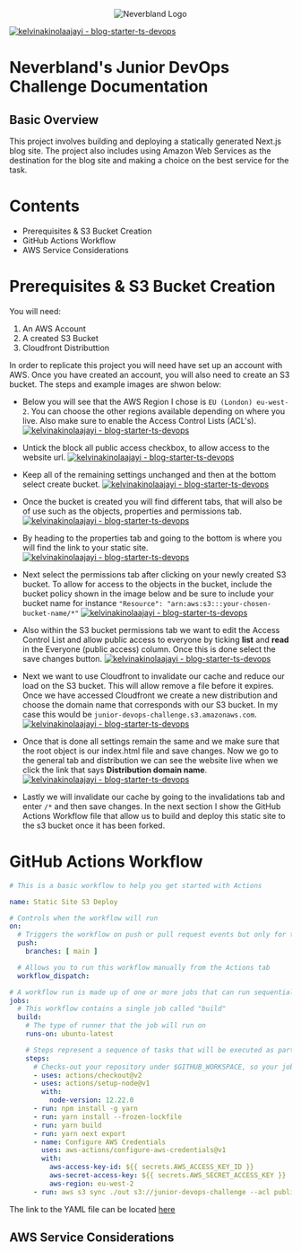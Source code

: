 <p align="center">
  <img src="https://i.ibb.co/W0N0vr0/white-nextjs-1.png" alt="Neverbland Logo"/>
</p>
<a href="#" title="Go to GitHub repo"><img src="https://img.shields.io/static/v1?label=kelvinakinolaajayi&message=blog-starter-ts-devops&color=red&logo=github" alt="kelvinakinolaajayi - blog-starter-ts-devops"></a>

 # Neverbland's Junior DevOps Challenge Documentation

## Basic Overview
This project involves building and deploying a statically generated Next.js blog site. The project also includes using Amazon Web Services as the destination for the blog site and making a choice on the best service for the task.

# Contents
- Prerequisites & S3 Bucket Creation
- GitHub Actions Workflow
- AWS Service Considerations

# Prerequisites & S3 Bucket Creation
You will need: 
1. An AWS Account
2. A created S3 Bucket
3. Cloudfront Distributtion

In order to replicate this project you will need have set up an account with AWS. Once you have created an account, you will also need to create an S3 bucket. The steps and example images are shwon below:

- Below you will see that the AWS Region I chose is `EU (London) eu-west-2`. You can choose the other regions available depending on where you live. Also make sure to enable the Access Control Lists (ACL's).
<a href="#" title="Go to GitHub repo"><img src="https://gcdn.pbrd.co/images/VYb7DXhTTyP3.png?o=1" alt="kelvinakinolaajayi - blog-starter-ts-devops"></a>

- Untick the block all public access checkbox, to allow access to the website url.
<a href="#" title="Go to GitHub repo"><img src="https://gcdn.pbrd.co/images/dUC9oOFkFzLC.png?o=1" alt="kelvinakinolaajayi - blog-starter-ts-devops"></a>

- Keep all of the remaining settings unchanged and then at the bottom select create bucket.
<a href="#" title="Go to GitHub repo"><img src="https://gcdn.pbrd.co/images/BnqmC5ofAcUl.png?o=1" alt="kelvinakinolaajayi - blog-starter-ts-devops"></a>

- Once the bucket is created you will find different tabs, that will also be of use such as the objects, properties and permissions tab.
<a href="#" title="Go to GitHub repo"><img src="https://gcdn.pbrd.co/images/FsuysTiTrs1J.png?o=1" alt="kelvinakinolaajayi - blog-starter-ts-devops"></a>

- By heading to the properties tab and going to the bottom is where you will find the link to your static site.
<a href="#" title="Go to GitHub repo"><img src="https://gcdn.pbrd.co/images/5EDIjsMpb3PB.png?o=1" alt="kelvinakinolaajayi - blog-starter-ts-devops"></a>

- Next select the permissions tab after clicking on your newly created S3 bucket. To allow for access to the objects in the bucket, include the bucket policy shown in the image below and be sure to include your bucket name for instance `"Resource": "arn:aws:s3:::your-chosen-bucket-name/*"`
<a href="#" title="Go to GitHub repo"><img src="https://gcdn.pbrd.co/images/du7rfRUlXTXK.png?o=1" alt="kelvinakinolaajayi - blog-starter-ts-devops"></a>

- Also within the S3 bucket permissions tab we want to edit the Access Control List and allow public access to everyone by ticking <strong>list</strong> and <strong>read</strong> in the Everyone (public access) column. Once this is done select the save changes button.
<a href="#" title="Go to GitHub repo"><img src="https://gcdn.pbrd.co/images/sRrtmQkccWGT.png?o=1" alt="kelvinakinolaajayi - blog-starter-ts-devops"></a>

- Next we want to use Cloudfront to invalidate our cache and reduce our load on the S3 bucket. This will allow remove a file before it expires. Once we have accessed Cloudfront we create a new distribution and choose the domain name that corresponds with our S3 bucket. In my case this would be `junior-devops-challenge.s3.amazonaws.com`.
<a href="#" title="Go to GitHub repo"><img src="https://gcdn.pbrd.co/images/uG2XWHPamwps.png?o=1" alt="kelvinakinolaajayi - blog-starter-ts-devops"></a>

- Once that is done all settings remain the same and we make sure that the root object is our index.html file and save changes. Now we go to the general tab and distribution we can see the website live when we click the link that says <strong>Distribution domain name</strong>.
<a href="#" title="Go to GitHub repo"><img src="https://gcdn.pbrd.co/images/tjDriBcaKuoZ.png?o=1" alt="kelvinakinolaajayi - blog-starter-ts-devops"></a>

- Lastly we will invalidate our cache by going to the invalidations tab and enter `/*` and then save changes. In the next section I show the GitHub Actions Workflow file that allow us to build and deploy this static site to the s3 bucket once it has been forked.

# GitHub Actions Workflow
```yaml
# This is a basic workflow to help you get started with Actions

name: Static Site S3 Deploy

# Controls when the workflow will run
on:
  # Triggers the workflow on push or pull request events but only for the main branch
  push:
    branches: [ main ]

  # Allows you to run this workflow manually from the Actions tab
  workflow_dispatch:

# A workflow run is made up of one or more jobs that can run sequentially or in parallel
jobs:
  # This workflow contains a single job called "build"
  build:
    # The type of runner that the job will run on
    runs-on: ubuntu-latest

    # Steps represent a sequence of tasks that will be executed as part of the job
    steps:
      # Checks-out your repository under $GITHUB_WORKSPACE, so your job can access it
      - uses: actions/checkout@v2
      - uses: actions/setup-node@v1
        with:
          node-version: 12.22.0
      - run: npm install -g yarn
      - run: yarn install --frozen-lockfile
      - run: yarn build
      - run: yarn next export
      - name: Configure AWS Credentials
        uses: aws-actions/configure-aws-credentials@v1
        with:
          aws-access-key-id: ${{ secrets.AWS_ACCESS_KEY_ID }}
          aws-secret-access-key: ${{ secrets.AWS_SECRET_ACCESS_KEY }}
          aws-region: eu-west-2
      - run: aws s3 sync ./out s3://junior-devops-challenge --acl public-read
```
The link to the YAML file can be located [here](https://github.com/kelvinakinolaajayi/blog-starter-ts-devops/blob/main/.github/workflows/deploy.yml)

## AWS Service Considerations
